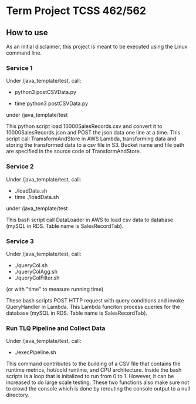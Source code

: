 
# Term Project TCSS 462/562

  

  

  

## How to use

As an initial disclaimer, this project is meant to be executed using the Linux command line.   

### Service 1
Under /java_template/test, call:
- python3 postCSVData.py

- time python3 postCSVData.py

under /java_template/test
  
This python script load 10000SalesRecords.csv and convert it to 10000SalesRecords.json and POST the json data one line at a time. This script call TramsformAndStore in AWS Lambda, transforming data and storing the transformed data to a csv file in S3. Bucket name and file path are specified in the source code of TransformAndStore.

  

### Service 2

Under /java_template/test, call:

- ./loadData.sh
- time ./loadData.sh

under /java_template/test

  

This bash script call DataLoader in AWS to load csv data to database (mySQL in RDS. Table name is SalesRecordTab).

  

### Service 3

Under /java_template/test, call:

- ./queryCol.sh
- ./queryColAgg.sh
- ./queryColFilter.sh

(or with "time" to measure running time)

These bash scripts POST HTTP request with query conditions and invoke QueryHandler in Lambda. This Lambda funciton process queries for the database (mySQL in RDS. Table name is SalesRecordTab).



### Run TLQ Pipeline and Collect Data
Under /java_template/test, call:
- ./execPipeline.sh

This command contributes to the building of a CSV file that contains the runtime metrics, hot/cold runtime, and CPU architecture. Inside the bash scripts is a loop that is initalized to run from 0 to 1. However, it can be increased to do large scale testing. These two functions also make sure not to crowd the console which is done by rerouting the console output to a null directory.
